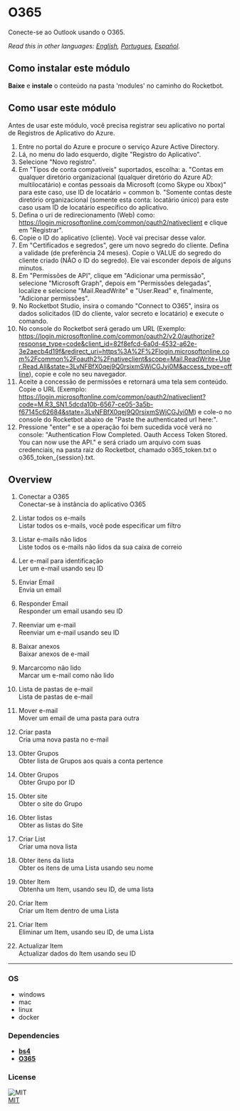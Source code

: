 



# O365
  
Conecte-se ao Outlook usando o O365.

*Read this in other languages: [English](README.md), [Portugues](README_pr.md), [Español](README_es.md).*

## Como instalar este módulo
  
__Baixe__ e __instale__ o conteúdo na pasta 'modules' no caminho do Rocketbot.

## Como usar este módulo

Antes de usar este módulo, você precisa registrar seu aplicativo no portal de Registros de Aplicativo do Azure.

1. Entre no portal do Azure e procure o serviço Azure Active Directory.
2. Lá, no menu do lado esquerdo, digite "Registro do Aplicativo".
3. Selecione "Novo registro".
4. Em "Tipos de conta compatíveis" suportados, escolha:
    a. "Contas em qualquer diretório organizacional (qualquer diretório do Azure AD: multilocatário) e contas pessoais da Microsoft (como Skype ou Xbox)" para este caso, use ID de locatário = common
    b. "Somente contas deste diretório organizacional (somente esta conta: locatário único) para este caso usam ID de locatário específico do aplicativo.
5. Defina o uri de redirecionamento (Web) como: https://login.microsoftonline.com/common/oauth2/nativeclient e clique em "Registrar".
6. Copie o ID do aplicativo (cliente). Você vai precisar desse valor.
7. Em "Certificados e segredos", gere um novo segredo do cliente. Defina a validade (de preferência 24 meses). Copie o VALUE do segredo do cliente criado (NÃO o ID do segredo). Ele vai esconder depois de alguns minutos.
8. Em "Permissões de API", clique em "Adicionar uma permissão", selecione "Microsoft Graph", depois em "Permissões delegadas", localize e selecione "Mail.ReadWrite" e "User.Read" e, finalmente, "Adicionar permissões".
9. No Rocketbot Studio, insira o comando "Connect to O365", insira os dados solicitados (ID do cliente, valor secreto e locatário) e execute o comando.
10. No console do Rocketbot será gerado um URL (Exemplo: https://login.microsoftonline.com/common/oauth2/v2.0/authorize?response_type=code&client_id=82f8efcd-6a0d-4532-a62e-3e2aecb4d19f&redirect_uri=https%3A%2F%2Flogin.microsoftonline.com%2Fcommon%2Foauth2%2Fnativeclient&scope=Mail.ReadWrite+User.Read.All&state=3LvNFBfX0qej9Q0rsixmSWjCGJyi0M&access_type=offline), copie e cole no seu navegador.
11. Aceite a concessão de permissões e retornará uma tela sem conteúdo. Copie o URL (Exemplo: https://login.microsoftonline.com/common/oauth2/nativeclient?code=M.R3_SN1.5dcda10b-6567-ce05-3a5b-f67145c62684&state=3LvNFBfX0qej9Q0rsixmSWjCGJyi0M) e cole-o no console do Rocketbot abaixo de "Paste the authenticated url here:".
12. Pressione "enter" e se a operação foi bem sucedida você verá no console: "Authentication Flow Completed. Oauth Access Token Stored. You can now use the API." e será criado um arquivo com suas credenciais, na pasta raiz do Rocketbot, chamado o365_token.txt o o365_token_{session}.txt.


## Overview


1. Conectar a O365  
Conectar-se à instância do aplicativo O365

2. Listar todos os e-mails  
Listar todos os e-mails, você pode especificar um filtro

3. Listar e-mails não lidos  
Liste todos os e-mails não lidos da sua caixa de correio

4. Ler e-mail para identificação  
Ler um e-mail usando seu ID

5. Enviar Email  
Envia un email

6. Responder Email  
Responder um email usando seu ID

7. Reenviar um e-mail  
Reenviar um e-mail usando seu ID

8. Baixar anexos  
Baixar anexos de e-mail

9. Marcarcomo não lido  
Marcar um e-mail como não lido

10. Lista de pastas de e-mail  
Lista de pastas de e-mail

11. Mover e-mail  
Mover um email de uma pasta para outra

12. Criar pasta  
Cria uma nova pasta no e-mail

13. Obter Grupos  
Obter lista de Grupos aos quais a conta pertence

14. Obter Grupos  
Obter Grupo por ID

15. Obter site  
Obter o site do Grupo

16. Obter listas  
Obter as listas do Site

17. Criar List  
Criar uma nova lista

18. Obter itens da lista  
Obter os itens de uma Lista usando seu nome

19. Obter Item  
Obtenha um Item, usando seu ID, de uma lista

20. Criar Item  
Criar um Item dentro de uma Lista

21. Criar Item  
Eliminar um Item, usando seu ID, de uma Lista

22. Actualizar Item  
Actualizar dados do Item usando seu ID  




----
### OS

- windows
- mac
- linux
- docker

### Dependencies
- [**bs4**](https://pypi.org/project/bs4/)
- [**O365**](https://pypi.org/project/O365/)
### License
  
![MIT](https://camo.githubusercontent.com/107590fac8cbd65071396bb4d04040f76cde5bde/687474703a2f2f696d672e736869656c64732e696f2f3a6c6963656e73652d6d69742d626c75652e7376673f7374796c653d666c61742d737175617265)  
[MIT](http://opensource.org/licenses/mit-license.ph)